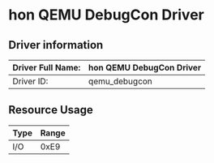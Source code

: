 # hon QEMU DebugCon Driver

## Driver information
| Driver Full Name: | hon QEMU DebugCon Driver |
|-------------------|--------------------------|
| Driver ID:        | qemu_debugcon            |

## Resource Usage
| Type | Range |
|------|-------|
| I/O  | 0xE9  |
